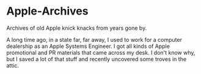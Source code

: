 # Apple-Archives
Archives of old Apple knick knacks from years gone by.

A long time ago, in a state far, far away, I used to work for a computer dealership as an Apple Systems Engineer.  I got all kinds of Apple promotional and PR materials that came across my desk.  I don't know why, but I saved a lot of that stuff and recently uncovered some troves in the attic.
